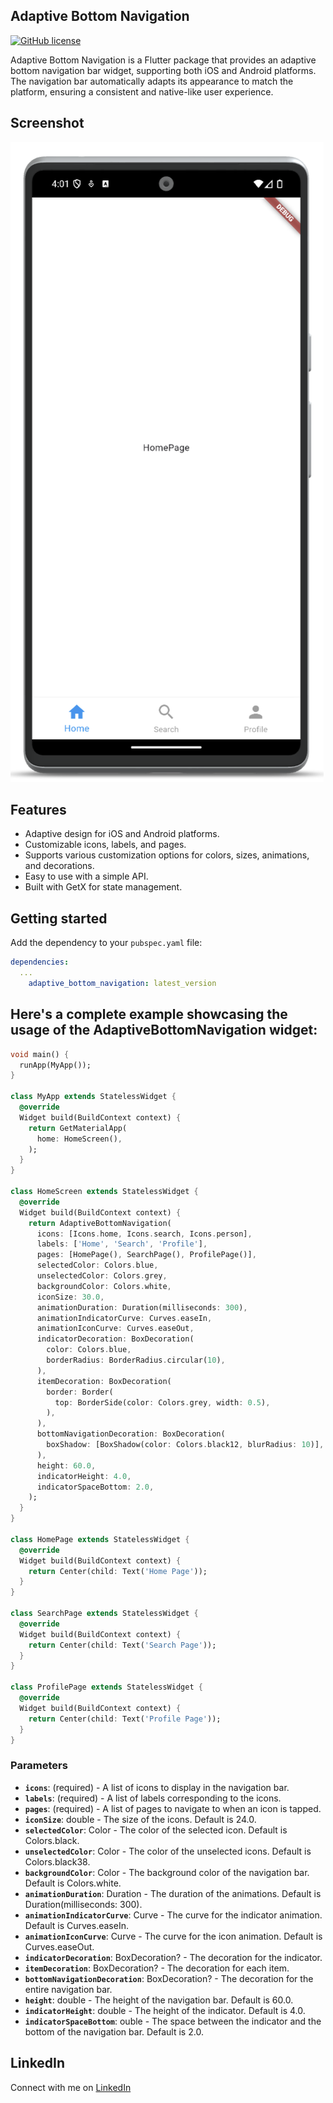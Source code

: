 <!--
This README describes the package. If you publish this package to pub.dev,
this README's contents appear on the landing page for your package.

For information about how to write a good package README, see the guide for
[writing package pages](https://dart.dev/guides/libraries/writing-package-pages).

For general information about developing packages, see the Dart guide for
[creating packages](https://dart.dev/guides/libraries/create-library-packages)
and the Flutter guide for
[developing packages and plugins](https://flutter.dev/developing-packages).
-->

## Adaptive Bottom Navigation

[![GitHub license](https://img.shields.io/badge/license-MIT-lightgrey.svg)]()

Adaptive Bottom Navigation is a Flutter package that provides an adaptive bottom navigation bar widget, supporting both iOS and Android platforms. The navigation bar automatically adapts its appearance to match the platform, ensuring a consistent and native-like user experience.

## Screenshot

![alt text](1.png)

## Features

- Adaptive design for iOS and Android platforms.
- Customizable icons, labels, and pages.
- Supports various customization options for colors, sizes, animations, and decorations.
- Easy to use with a simple API.
- Built with GetX for state management.

## Getting started

Add the dependency to your `pubspec.yaml` file:

```yaml
dependencies:
  ...
    adaptive_bottom_navigation: latest_version
```

## Here's a complete example showcasing the usage of the AdaptiveBottomNavigation widget:

```dart
void main() {
  runApp(MyApp());
}

class MyApp extends StatelessWidget {
  @override
  Widget build(BuildContext context) {
    return GetMaterialApp(
      home: HomeScreen(),
    );
  }
}

class HomeScreen extends StatelessWidget {
  @override
  Widget build(BuildContext context) {
    return AdaptiveBottomNavigation(
      icons: [Icons.home, Icons.search, Icons.person],
      labels: ['Home', 'Search', 'Profile'],
      pages: [HomePage(), SearchPage(), ProfilePage()],
      selectedColor: Colors.blue,
      unselectedColor: Colors.grey,
      backgroundColor: Colors.white,
      iconSize: 30.0,
      animationDuration: Duration(milliseconds: 300),
      animationIndicatorCurve: Curves.easeIn,
      animationIconCurve: Curves.easeOut,
      indicatorDecoration: BoxDecoration(
        color: Colors.blue,
        borderRadius: BorderRadius.circular(10),
      ),
      itemDecoration: BoxDecoration(
        border: Border(
          top: BorderSide(color: Colors.grey, width: 0.5),
        ),
      ),
      bottomNavigationDecoration: BoxDecoration(
        boxShadow: [BoxShadow(color: Colors.black12, blurRadius: 10)],
      ),
      height: 60.0,
      indicatorHeight: 4.0,
      indicatorSpaceBottom: 2.0,
    );
  }
}

class HomePage extends StatelessWidget {
  @override
  Widget build(BuildContext context) {
    return Center(child: Text('Home Page'));
  }
}

class SearchPage extends StatelessWidget {
  @override
  Widget build(BuildContext context) {
    return Center(child: Text('Search Page'));
  }
}

class ProfilePage extends StatelessWidget {
  @override
  Widget build(BuildContext context) {
    return Center(child: Text('Profile Page'));
  }
}

```

### Parameters

- **`icons`**: (required) - A list of icons to display in the navigation bar.
- **`labels`**: (required) - A list of labels corresponding to the icons.
- **`pages`**: (required) - A list of pages to navigate to when an icon is tapped.
- **`iconSize`**: double - The size of the icons. Default is 24.0.
- **`selectedColor`**: Color - The color of the selected icon. Default is Colors.black.
- **`unselectedColor`**: Color - The color of the unselected icons. Default is Colors.black38.
- **`backgroundColor`**: Color - The background color of the navigation bar. Default is Colors.white.
- **`animationDuration`**: Duration - The duration of the animations. Default is Duration(milliseconds: 300).
- **`animationIndicatorCurve`**: Curve - The curve for the indicator animation. Default is Curves.easeIn.
- **`animationIconCurve`**: Curve - The curve for the icon animation. Default is Curves.easeOut.
- **`indicatorDecoration`**: BoxDecoration? - The decoration for the indicator.
- **`itemDecoration`**: BoxDecoration? - The decoration for each item.
- **`bottomNavigationDecoration`**: BoxDecoration? - The decoration for the entire navigation bar.
- **`height`**: double - The height of the navigation bar. Default is 60.0.
- **`indicatorHeight`**: double - The height of the indicator. Default is 4.0.
- **`indicatorSpaceBottom`**: ouble - The space between the indicator and the bottom of the navigation bar. Default is 2.0.

## LinkedIn

Connect with me on [LinkedIn](https://www.linkedin.com/in/badini-ibrahim-sawadogo-306b119b/)
